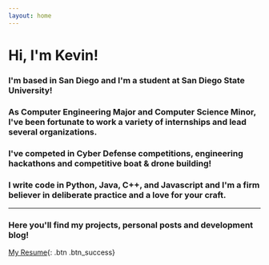 ```yaml
---
layout: home
---
```


# Hi, I'm Kevin!



### I'm based in San Diego and I'm a student at San Diego State University!  


### As Computer Engineering Major and Computer Science Minor, I've been fortunate to work a variety of internships and lead several organizations.  

### I've competed in Cyber Defense competitions, engineering hackathons and competitive boat & drone building!


### I write code in **Python, Java, C++, and Javascript** and I'm a firm believer in deliberate practice and a love for your craft.  

---
### Here you'll find my projects, personal posts and development blog!  



[My Resume](https://drive.google.com/file/d/0B_a8dAD49dXnSHlKYTNGekgyTFk/view?usp=sharing){: .btn .btn_success}
